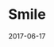 ---
title: Smile
date: '2017-06-17'
thumb_image: images/mar-2yo/smile.jpg
thumb_image_alt: Smile
image: images/mar-2yo/smile.jpg
image_alt: Smile
template: project
---	